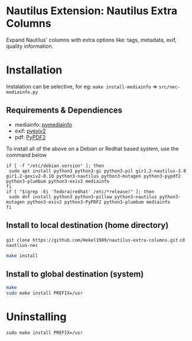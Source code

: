 # Nautilus Extension: Nautilus Extra Columns

Expand Nautilus' columns with extra options like: tags, metadata, exif, quality information.

# Installation

Instalation can be selective, for eg: `make install-mediainfo` => `src/nec-mediainfo.py`

## Requirements & Dependiences
* mediainfo: [pymediainfo](https://github.com/sbraz/pymediainfo/)
* exif: [pyexiv2](https://launchpad.net/py3exiv2)
* pdf: [PyPDF2](https://mstamy2.github.com/PyPDF2)

To install all of the above on a Debian or Redhat based system, use the command below

```
if [ -f "/etc/debian_version" ]; then
 sudo apt install python3 python3-gi python3-pil gir1.2-nautilus-3.0 gir1.2-gexiv2-0.10 python3-nautilus python3-mutagen python3-pypdf2 python3-plumbum python3-exiv2 mediainfo
fi
if [ "$(grep -Ei 'fedora|redhat' /etc/*release)" ]; then
 sudo dnf install python3 python3-pillow python3-nautilus python3-mutagen python3-exiv2 python3-PyPDF2 python3-plumbum mediainfo
fi
```

## Install to local destination (home directory)
`git clone https://github.com/Hekel1989/nautilus-extra-columns.git`
`cd nautlius-nec`

``` bash
make install
```

## Install to global destination (system)

``` bash
make
sudo make install PREFIX=/usr
```

# Uninstalling

`sudo make install PREFIX=/usr`

